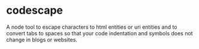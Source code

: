 # codescape
A node tool to escape characters to html entities or uri entities and to convert tabs to spaces so that your code indentation and symbols does not change in blogs or websites.
